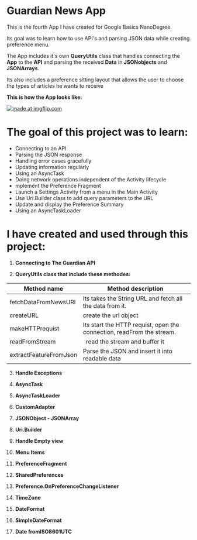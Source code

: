 # Guardian News App

This is the fourth App I have created for Google Basics NanoDegree.

Its goal was to learn how to use API's and parsing JSON data while creating preference menu.

The App includes it's own **QueryUtils** class that handles connecting the **App** to the **API** and parsing the received **Data** in **JSONobjects** and **JSONArrays**.

Its also includes a preference sitting layout that allows the user to choose the types of articles he wants to receive 

**This is how the App looks like:**


<a href="https://gfycat.com/gifs/detail/TerribleDesertedAmphiuma"><img src="https://thumbs.gfycat.com/TerribleDesertedAmphiuma-size_restricted.gif" title="made at imgflip.com"/></a>

# The goal of this project was to learn:

-   Connecting to an API
-   Parsing the JSON response
-   Handling error cases gracefully
-   Updating information regularly
-   Using an AsyncTask
-   Doing network operations independent of the Activity lifecycle
-  mplement the Preference Fragment
-   Launch a Settings Activity from a menu in the Main Activity
-   Use Uri.Builder class to add query parameters to the URL
-   Update and display the Preference Summary
-   Using an AsyncTaskLoader

# I have created and used through this project:

 1. **Connecting to The  Guardian API**
 
 2. **QueryUtils class that include these methodes:**

|Method name  | Method description |
|--|--|
| fetchDataFromNewsURl | Its takes the String URL and fetch all the data from it. |
|createURL|create the url object|
|makeHTTPrequist|Its start the HTTP requist, open the connection, readFrom the stream.|
|readFromStream|` `read the stream and buffer it|
|extractFeatureFromJson|Parse the JSON and insert it into readable data|

 3. **Handle Exceptions**

 4. **AsyncTask**

 5. **AsyncTaskLoader**
    
 6. **CustomAdapter**

 7. **JSONObject - JSONArray**

 8. **Uri.Builder**

 9. **Handle Empty view**

 10. **Menu Items**

 11. **PreferenceFragment**

 12. **SharedPreferences**

 13. **Preference.OnPreferenceChangeListener**

 14. **TimeZone**

 15. **DateFormat**

 16. **SimpleDateFormat**

 17. **Date fromISO8601UTC**

 
